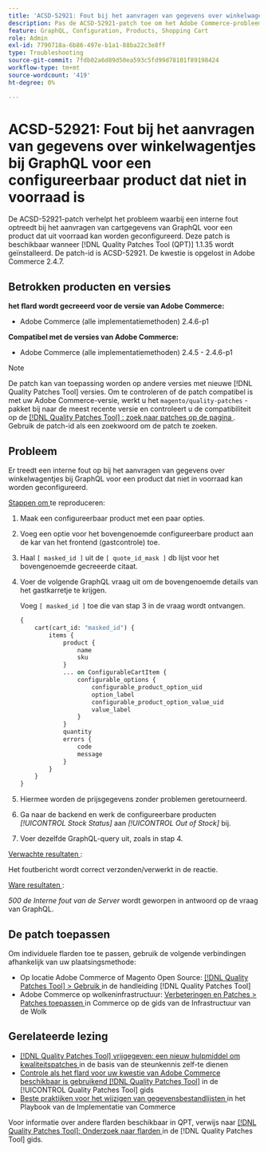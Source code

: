 ```yaml
---
title: 'ACSD-52921: Fout bij het aanvragen van gegevens over winkelwagentjes bij GraphQL voor een configureerbaar product dat niet in voorraad is'
description: Pas de ACSD-52921-patch toe om het Adobe Commerce-probleem op te lossen wanneer een interne fout optreedt bij het aanvragen van cartdetails van GraphQL voor een product dat uit voorraad kan worden geconfigureerd.
feature: GraphQL, Configuration, Products, Shopping Cart
role: Admin
exl-id: 7790718a-6b86-497e-b1a1-88ba22c3e8ff
type: Troubleshooting
source-git-commit: 7fdb02a6d89d50ea593c5fd99d78101f89198424
workflow-type: tm+mt
source-wordcount: '419'
ht-degree: 0%

---
```


# ACSD-52921: Fout bij het aanvragen van gegevens over winkelwagentjes bij GraphQL voor een configureerbaar product dat niet in voorraad is

De ACSD-52921-patch verhelpt het probleem waarbij een interne fout optreedt bij het aanvragen van cartgegevens van GraphQL voor een product dat uit voorraad kan worden geconfigureerd. Deze patch is beschikbaar wanneer [!DNL Quality Patches Tool (QPT)] 1.1.35 wordt geïnstalleerd. De patch-id is ACSD-52921. De kwestie is opgelost in Adobe Commerce 2.4.7.

## Betrokken producten en versies

**het flard wordt gecreeerd voor de versie van Adobe Commerce:**

* Adobe Commerce (alle implementatiemethoden) 2.4.6-p1

**Compatibel met de versies van Adobe Commerce:**

* Adobe Commerce (alle implementatiemethoden) 2.4.5 - 2.4.6-p1

>[!NOTE]
>
>De patch kan van toepassing worden op andere versies met nieuwe [!DNL Quality Patches Tool] versies. Om te controleren of de patch compatibel is met uw Adobe Commerce-versie, werkt u het `magento/quality-patches` -pakket bij naar de meest recente versie en controleert u de compatibiliteit op de [[!DNL Quality Patches Tool] : zoek naar patches op de pagina ](https://experienceleague.adobe.com/tools/commerce-quality-patches/index.html?lang=nl-NL) . Gebruik de patch-id als een zoekwoord om de patch te zoeken.

## Probleem

Er treedt een interne fout op bij het aanvragen van gegevens over winkelwagentjes bij GraphQL voor een product dat niet in voorraad kan worden geconfigureerd.

<u> Stappen om </u> te reproduceren:

1. Maak een configureerbaar product met een paar opties.
1. Voeg een optie voor het bovengenoemde configureerbare product aan de kar van het frontend (gastcontrole) toe.
1. Haal `[ masked_id ]` uit de `[ quote_id_mask ]` db lijst voor het bovengenoemde gecreeerde citaat.
1. Voer de volgende GraphQL vraag uit om de bovengenoemde details van het gastkarretje te krijgen.

   Voeg `[ masked_id ]` toe die van stap 3 in de vraag wordt ontvangen.

   ```GraphQL
   {
       cart(cart_id: "masked_id") {
           items {
               product {
                   name
                   sku
               }
               ... on ConfigurableCartItem {
                   configurable_options {
                       configurable_product_option_uid
                       option_label
                       configurable_product_option_value_uid
                       value_label
                   }
               }
               quantity
               errors {
                   code
                   message
               }
           }
       }
   }   
   ```

1. Hiermee worden de prijsgegevens zonder problemen geretourneerd.
1. Ga naar de backend en werk de configureerbare producten *[!UICONTROL Stock Status]* aan *[!UICONTROL Out of Stock]* bij.
1. Voer dezelfde GraphQL-query uit, zoals in stap 4.

<u> Verwachte resultaten </u>:

Het foutbericht wordt correct verzonden/verwerkt in de reactie.

<u> Ware resultaten </u>:

*500 de Interne fout van de Server* wordt geworpen in antwoord op de vraag van GraphQL.

## De patch toepassen

Om individuele flarden toe te passen, gebruik de volgende verbindingen afhankelijk van uw plaatsingsmethode:

* Op locatie Adobe Commerce of Magento Open Source: [[!DNL Quality Patches Tool] > Gebruik ](/help/tools/quality-patches-tool/usage.md) in de handleiding [!DNL Quality Patches Tool]
* Adobe Commerce op wolkeninfrastructuur: [ Verbeteringen en Patches > Patches toepassen ](https://experienceleague.adobe.com/docs/commerce-cloud-service/user-guide/develop/upgrade/apply-patches.html?lang=nl-NL) in Commerce op de gids van de Infrastructuur van de Wolk

## Gerelateerde lezing

* [[!DNL Quality Patches Tool]  vrijgegeven: een nieuw hulpmiddel om kwaliteitspatches ](https://experienceleague.adobe.com/nl/docs/commerce-operations/tools/quality-patches-tool/quality-patches-tool-to-self-serve-quality-patches) in de basis van de steunkennis zelf-te dienen
* [ Controle als het flard voor uw kwestie van Adobe Commerce beschikbaar is gebruikend  [!DNL Quality Patches Tool]](/help/tools/quality-patches-tool/patches-available-in-qpt/check-patch-for-magento-issue-with-magento-quality-patches.md) in de [!UICONTROL Quality Patches Tool] gids
* [ Beste praktijken voor het wijzigen van gegevensbestandlijsten ](https://experienceleague.adobe.com/nl/docs/commerce-operations/implementation-playbook/best-practices/development/modifying-core-and-third-party-tables#why-adobe-recommends-avoiding-modifications) in het Playbook van de Implementatie van Commerce

Voor informatie over andere flarden beschikbaar in QPT, verwijs naar [[!DNL Quality Patches Tool]: Onderzoek naar flarden ](https://experienceleague.adobe.com/tools/commerce-quality-patches/index.html?lang=nl-NL) in de [!DNL Quality Patches Tool] gids.

